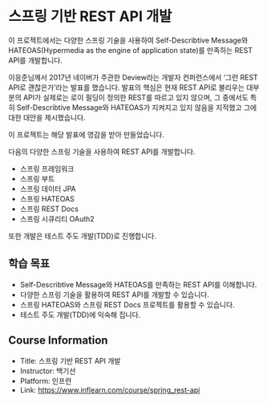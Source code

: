 # 스프링 기반 REST API 개발
이 프로젝트에서는 다양한 스프링 기술을 사용하여 Self-Describtive Message와 HATEOAS(Hypermedia as the engine of application state)를 만족하는 REST API를 개발합니다.

이응준님께서 2017년 네이버가 주관한 Deview라는 개발자 컨퍼런스에서 ‘그런 REST API로 괜찮은가’라는 발표를 했습니다. 발표의 핵심은 현재 REST API로 불리우는 대부분의 API가 실제로는 로이 필딩이 정의한 REST를 따르고 있지 않으며, 그 중에서도 특히 Self-Describtive Message와 HATEOAS가 지켜지고 있지 않음을 지적했고 그에 대한 대안을 제시했습니다.

이 프로젝트는 해당 발표에 영감을 받아 만들었습니다.

다음의 다양한 스프링 기술을 사용하여 REST API를 개발합니다.
* 스프링 프레임워크 
* 스프링 부트 
* 스프링 데이터 JPA 
* 스프링 HATEOAS 
* 스프링 REST Docs 
* 스프링 시큐리티 OAuth2

또한 개발은 테스트 주도 개발(TDD)로 진행합니다.

## 학습 목표
* Self-Describtive Message와 HATEOAS를 만족하는 REST API를 이해합니다. 
* 다양한 스프링 기술을 활용하여 REST API를 개발할 수 있습니다. 
* 스프링 HATEOAS와 스프링 REST Docs 프로젝트를 활용할 수 있습니다. 
* 테스트 주도 개발(TDD)에 익숙해 집니다.

## Course Information
* Title: 스프링 기반 REST API 개발
* Instructor: 백기선
* Platform: 인프런
* Link: https://www.inflearn.com/course/spring_rest-api